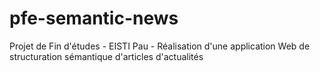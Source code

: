 pfe-semantic-news
=================

Projet de Fin d'études - EISTI Pau - Réalisation d'une application Web de structuration sémantique d'articles d'actualités
